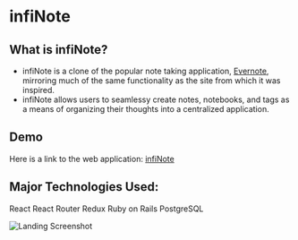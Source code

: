 # infiNote

## What is infiNote?
* infiNote is a clone of the popular note taking application, [Evernote](http://evernote.com), mirroring much of the same functionality as the site from which it was inspired.
* infiNote allows users to seamlessy create notes, notebooks, and tags as a means of organizing their thoughts into a centralized application.

## Demo
Here is a link to the web application: <a href="http://infinote-app.herokuapp.com/#/" target="_blank">infiNote</a>



## Major Technologies Used: 
React
React Router
Redux
Ruby on Rails
PostgreSQL


![Landing Screenshot](https://user-images.githubusercontent.com/77806372/119143307-767e4b80-ba15-11eb-8d67-7115b2194ae8.JPG)
